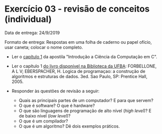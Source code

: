 # Exercício 03 - revisão de conceitos (individual)

Data de entrega: 24/9/2019

Formato de entrega: Respostas em uma folha de caderno ou papel ofício, usar caneta; colocar o nome completo.

+ Ler o [capítulo 1](https://www.ime.usp.br/~hitoshi/introducao/01-ComoFuncionaUmComputador.pdf) da apostila "Introdução a Ciência da Computação em C".
+ Ler o capítulo 1 [do livro disponível na Biblioteca da UFBA](https://sibi.ufba.br/consulta-ao-acervo-pergamum): FORBELLONE, A L V; EBERSPACHER, H. Logica de programaçao: a construção de algoritmos e estruturas de dados. 3ed. Sao Paulo, SP: Prentice Hall, 2005.

+ Responder às questões de revisão a seguir:
   + Quais as principais partes de um computador? E para que servem? 
   + O que é software? O que é hardware? 
   + O que são linguagens de programação de alto nível (_high level_)? E de baixo nível (_low level_)?
   + O que é um compilador?
   + O que é um algoritmo? Dê dois exemplos práticos.

